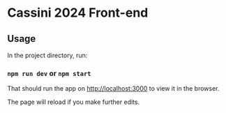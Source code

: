 # Cassini 2024 Front-end
## Usage

In the project directory, run:

### `npm run dev` or `npm start`

That should run the app on [http://localhost:3000](http://localhost:3000) to view it in the browser.

The page will reload if you make further edits.
